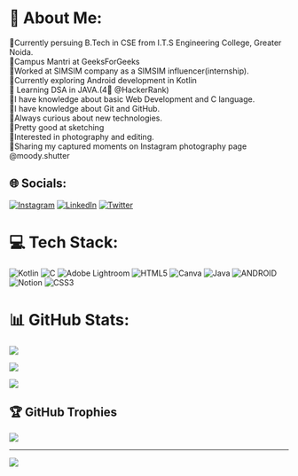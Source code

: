 # 💫 About Me:

🔹Currently persuing B.Tech in CSE from I.T.S Engineering College, Greater Noida.<br>🔹Campus Mantri at GeeksForGeeks<br>🔹Worked at SIMSIM company as a SIMSIM influencer(internship).<br>🔹Currently exploring Android development in Kotlin<br>🔹 Learning DSA in JAVA.(4🌟 @HackerRank)<br>🔹I have knowledge about basic Web Development and  C language.<br>🔹I have knowledge about Git and GitHub.<br>🔹Always curious about new technologies.<br>🔹Pretty good at sketching<br>🔹Interested in photography and editing.<br>🔹Sharing my captured moments on Instagram photography page  @moody.shutter

## 🌐 Socials:

[![Instagram](https://img.shields.io/badge/Instagram-%23E4405F.svg?logo=Instagram&logoColor=white)](https://instagram.com/krish_verma_7 ) [![LinkedIn](https://img.shields.io/badge/LinkedIn-%230077B5.svg?logo=linkedin&logoColor=white)](https://linkedin.com/in/krish-verma-28a44621a) [![Twitter](https://img.shields.io/badge/Twitter-%231DA1F2.svg?logo=Twitter&logoColor=white)](https://twitter.com/Krish_Verma7) 

# 💻 Tech Stack:

![Kotlin](https://img.shields.io/badge/kotlin-%230095D5.svg?style=for-the-badge&logo=kotlin&logoColor=white) ![C](https://img.shields.io/badge/c-%2300599C.svg?style=for-the-badge&logo=c&logoColor=white) ![Adobe Lightroom](https://img.shields.io/badge/Adobe%20Lightroom-31A8FF.svg?style=for-the-badge&logo=Adobe%20Lightroom&logoColor=white) ![HTML5](https://img.shields.io/badge/html5-%23E34F26.svg?style=for-the-badge&logo=html5&logoColor=white) ![Canva](https://img.shields.io/badge/Canva-%2300C4CC.svg?style=for-the-badge&logo=Canva&logoColor=white) ![Java](https://img.shields.io/badge/java-%23ED8B00.svg?style=for-the-badge&logo=java&logoColor=white) ![ANDROID](https://img.shields.io/badge/android-%2320232a.svg?style=for-the-badge&logo=android&logoColor=%a4c639) ![Notion](https://img.shields.io/badge/Notion-%23000000.svg?style=for-the-badge&logo=notion&logoColor=white) ![CSS3](https://img.shields.io/badge/css3-%231572B6.svg?style=for-the-badge&logo=css3&logoColor=white)

# 📊 GitHub Stats:

![](https://github-readme-stats.vercel.app/api?username=KrishVerma7&theme=vision-friendly-dark&hide_border=false&include_all_commits=false&count_private=false)<br/>

![](https://github-readme-streak-stats.herokuapp.com/?user=KrishVerma7&theme=vision-friendly-dark&hide_border=false)<br/>

![](https://github-readme-stats.vercel.app/api/top-langs/?username=KrishVerma7&theme=vision-friendly-dark&hide_border=false&include_all_commits=false&count_private=false&layout=compact)

## 🏆 GitHub Trophies

![](https://github-profile-trophy.vercel.app/?username=KrishVerma7&theme=radical&no-frame=false&no-bg=true&margin-w=4)

---

[![](https://visitcount.itsvg.in/api?id=KrishVerma7&icon=0&color=0)](https://visitcount.itsvg.in)

<!-- Proudly created with GPRM ( https://gprm.itsvg.in ) -->

